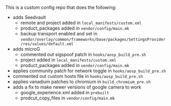 This is a custom config repo that does the following:
* adds Seedvault
  * remote and project added in `local_manifests/custom.xml`
  * product_packages added in `vendor/config/main.mk`
  * backup transport enabled and set in `vendor/overlay/common/frameworks/base/packages/SettingsProvider/res/values/default.xml`
* adds microG 
  * commented out sigspoof patch in `hooks/aosp_build_pre.sh`
  * project added in `local_manifests/custom.xml`
  * product_packages added in `vendor/config/main.mk`
* applies community patch for network toggle in `hooks/aosp_build_pre.sh`
* commented out custom hosts file in `hooks/aosp_build_pre.sh`
* applies vanadium patches to chromium in `build_chromium_pre.sh`
* adds a fix to make newer versions of google camera to work
  * google_experience.xml added in `prebuilt`
  * prodcut_copy_files in `vendor/config/main.mk`
